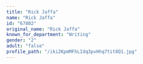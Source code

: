 ```yaml
---
title: "Rick Jaffa"
name: "Rick Jaffa"
id: "67802"
original_name: "Rick Jaffa"
known_for_department: "Writing"
gender: "2"
adult: "false"
profile_path: "/iki2KpmMFhLIdq3pvHhq7tit8Q1.jpg"
---
```

